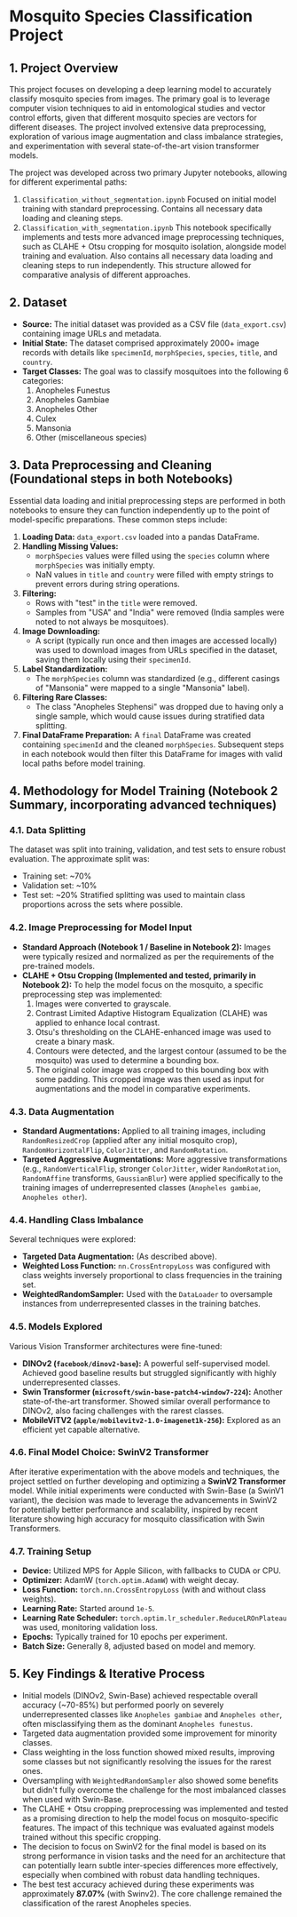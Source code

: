 # Mosquito Species Classification Project

## 1. Project Overview
This project focuses on developing a deep learning model to accurately classify mosquito species from images. The primary goal is to leverage computer vision techniques to aid in entomological studies and vector control efforts, given that different mosquito species are vectors for different diseases. The project involved extensive data preprocessing, exploration of various image augmentation and class imbalance strategies, and experimentation with several state-of-the-art vision transformer models.

The project was developed across two primary Jupyter notebooks, allowing for different experimental paths:
1.  `Classification_without_segmentation.ipynb` Focused on initial model training with standard preprocessing. Contains all necessary data loading and cleaning steps.
2.  `Classification_with_segmentation.ipynb` This notebook specifically implements and tests more advanced image preprocessing techniques, such as CLAHE + Otsu cropping for mosquito isolation, alongside model training and evaluation. Also contains all necessary data loading and cleaning steps to run independently.
This structure allowed for comparative analysis of different approaches.

## 2. Dataset
* **Source:** The initial dataset was provided as a CSV file (`data_export.csv`) containing image URLs and metadata.
* **Initial State:** The dataset comprised approximately 2000+ image records with details like `specimenId`, `morphSpecies`, `species`, `title`, and `country`.
* **Target Classes:** The goal was to classify mosquitoes into the following 6 categories:
    1.  Anopheles Funestus
    2.  Anopheles Gambiae
    3.  Anopheles Other
    4.  Culex
    5.  Mansonia
    6.  Other (miscellaneous species)

## 3. Data Preprocessing and Cleaning (Foundational steps in both Notebooks)
Essential data loading and initial preprocessing steps are performed in both notebooks to ensure they can function independently up to the point of model-specific preparations. These common steps include:
1.  **Loading Data:** `data_export.csv` loaded into a pandas DataFrame.
2.  **Handling Missing Values:**
    * `morphSpecies` values were filled using the `species` column where `morphSpecies` was initially empty.
    * NaN values in `title` and `country` were filled with empty strings to prevent errors during string operations.
3.  **Filtering:**
    * Rows with "test" in the `title` were removed.
    * Samples from "USA" and "India" were removed (India samples were noted to not always be mosquitoes).
4.  **Image Downloading:**
    * A script (typically run once and then images are accessed locally) was used to download images from URLs specified in the dataset, saving them locally using their `specimenId`.
5.  **Label Standardization:**
    * The `morphSpecies` column was standardized (e.g., different casings of "Mansonia" were mapped to a single "Mansonia" label).
6.  **Filtering Rare Classes:**
    * The class "Anopheles Stephensi" was dropped due to having only a single sample, which would cause issues during stratified data splitting.
7.  **Final DataFrame Preparation:** A `final` DataFrame was created containing `specimenId` and the cleaned `morphSpecies`. Subsequent steps in each notebook would then filter this DataFrame for images with valid local paths before model training.

## 4. Methodology for Model Training (Notebook 2 Summary, incorporating advanced techniques)

### 4.1. Data Splitting
The dataset was split into training, validation, and test sets to ensure robust evaluation. The approximate split was:
* Training set: ~70%
* Validation set: ~10%
* Test set: ~20%
Stratified splitting was used to maintain class proportions across the sets where possible.

### 4.2. Image Preprocessing for Model Input
* **Standard Approach (Notebook 1 / Baseline in Notebook 2):** Images were typically resized and normalized as per the requirements of the pre-trained models.
* **CLAHE + Otsu Cropping (Implemented and tested, primarily in Notebook 2):** To help the model focus on the mosquito, a specific preprocessing step was implemented:
    1.  Images were converted to grayscale.
    2.  Contrast Limited Adaptive Histogram Equalization (CLAHE) was applied to enhance local contrast.
    3.  Otsu's thresholding on the CLAHE-enhanced image was used to create a binary mask.
    4.  Contours were detected, and the largest contour (assumed to be the mosquito) was used to determine a bounding box.
    5.  The original color image was cropped to this bounding box with some padding.
    This cropped image was then used as input for augmentations and the model in comparative experiments.

### 4.3. Data Augmentation
* **Standard Augmentations:** Applied to all training images, including `RandomResizedCrop` (applied after any initial mosquito crop), `RandomHorizontalFlip`, `ColorJitter`, and `RandomRotation`.
* **Targeted Aggressive Augmentations:** More aggressive transformations (e.g., `RandomVerticalFlip`, stronger `ColorJitter`, wider `RandomRotation`, `RandomAffine` transforms, `GaussianBlur`) were applied specifically to the training images of underrepresented classes (`Anopheles gambiae`, `Anopheles other`).

### 4.4. Handling Class Imbalance
Several techniques were explored:
* **Targeted Data Augmentation:** (As described above).
* **Weighted Loss Function:** `nn.CrossEntropyLoss` was configured with class weights inversely proportional to class frequencies in the training set.
* **WeightedRandomSampler:** Used with the `DataLoader` to oversample instances from underrepresented classes in the training batches.

### 4.5. Models Explored
Various Vision Transformer architectures were fine-tuned:
* **DINOv2 (`facebook/dinov2-base`):** A powerful self-supervised model. Achieved good baseline results but struggled significantly with highly underrepresented classes.
* **Swin Transformer (`microsoft/swin-base-patch4-window7-224`):** Another state-of-the-art transformer. Showed similar overall performance to DINOv2, also facing challenges with the rarest classes.
* **MobileViTV2 (`apple/mobilevitv2-1.0-imagenet1k-256`):** Explored as an efficient yet capable alternative.

### 4.6. Final Model Choice: SwinV2 Transformer
After iterative experimentation with the above models and techniques, the project settled on further developing and optimizing a **SwinV2 Transformer** model. While initial experiments were conducted with Swin-Base (a SwinV1 variant), the decision was made to leverage the advancements in SwinV2 for potentially better performance and scalability, inspired by recent literature showing high accuracy for mosquito classification with Swin Transformers.

### 4.7. Training Setup
* **Device:** Utilized MPS for Apple Silicon, with fallbacks to CUDA or CPU.
* **Optimizer:** AdamW (`torch.optim.AdamW`) with weight decay.
* **Loss Function:** `torch.nn.CrossEntropyLoss` (with and without class weights).
* **Learning Rate:** Started around `1e-5`.
* **Learning Rate Scheduler:** `torch.optim.lr_scheduler.ReduceLROnPlateau` was used, monitoring validation loss.
* **Epochs:** Typically trained for 10 epochs per experiment.
* **Batch Size:** Generally 8, adjusted based on model and memory.

## 5. Key Findings & Iterative Process
* Initial models (DINOv2, Swin-Base) achieved respectable overall accuracy (~70-85%) but performed poorly on severely underrepresented classes like `Anopheles gambiae` and `Anopheles other`, often misclassifying them as the dominant `Anopheles funestus`.
* Targeted data augmentation provided some improvement for minority classes.
* Class weighting in the loss function showed mixed results, improving some classes but not significantly resolving the issues for the rarest ones.
* Oversampling with `WeightedRandomSampler` also showed some benefits but didn't fully overcome the challenge for the most imbalanced classes when used with Swin-Base.
* The CLAHE + Otsu cropping preprocessing was implemented and tested as a promising direction to help the model focus on mosquito-specific features. The impact of this technique was evaluated against models trained without this specific cropping.
* The decision to focus on SwinV2 for the final model is based on its strong performance in vision tasks and the need for an architecture that can potentially learn subtle inter-species differences more effectively, especially when combined with robust data handling techniques.
* The best test accuracy achieved during these experiments was approximately **87.07%** (with Swinv2). The core challenge remained the classification of the rarest Anopheles species.

